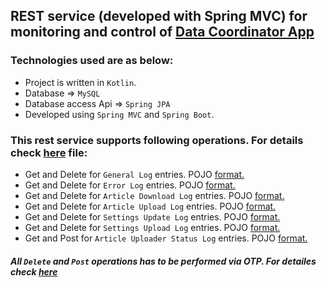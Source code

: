 ## REST service (developed with Spring MVC) for monitoring and control of [Data Coordinator App](https://github.com/dasBikash84/news_server_data_coordinator) 

### Technologies used are as below:
* Project is written in `Kotlin`.
* Database => `MySQL`
* Database access Api => `Spring JPA`
* Developed using `Spring MVC` and `Spring Boot`.

### This rest service supports following operations. For details check [here](https://github.com/dasBikash84/ns_reloaded_data_coordinator_rest_service/blob/master/REST_END_POINT%20details.md) file:

* Get and Delete for `General Log` entries. POJO [format.](https://github.com/dasBikash84/ns_reloaded_data_coordinator_rest_service/blob/master/src/main/kotlin/com/dasbikash/news_server_spring_mvc_rest_datasource/model/database/log_entities/GeneralLog.kt)
* Get and Delete for `Error Log` entries. POJO [format.](https://github.com/dasBikash84/ns_reloaded_data_coordinator_rest_service/blob/master/src/main/kotlin/com/dasbikash/news_server_spring_mvc_rest_datasource/model/database/log_entities/ErrorLog.kt)
* Get and Delete for `Article Download Log` entries. POJO [format.](https://github.com/dasBikash84/ns_reloaded_data_coordinator_rest_service/blob/master/src/main/kotlin/com/dasbikash/news_server_spring_mvc_rest_datasource/model/database/log_entities/ArticleDownloadLog.kt)
* Get and Delete for `Article Upload Log` entries. POJO [format.](https://github.com/dasBikash84/ns_reloaded_data_coordinator_rest_service/blob/master/src/main/kotlin/com/dasbikash/news_server_spring_mvc_rest_datasource/model/database/log_entities/ArticleUploadLog.kt)
* Get and Delete for `Settings Update Log` entries. POJO [format.](https://github.com/dasBikash84/ns_reloaded_data_coordinator_rest_service/blob/master/src/main/kotlin/com/dasbikash/news_server_spring_mvc_rest_datasource/model/database/log_entities/SettingsUpdateLog.kt)
* Get and Delete for `Settings Upload Log` entries. POJO [format.](https://github.com/dasBikash84/ns_reloaded_data_coordinator_rest_service/blob/master/src/main/kotlin/com/dasbikash/news_server_spring_mvc_rest_datasource/model/database/log_entities/SettingsUploadLog.kt)
* Get and Post for `Article Uploader Status Log` entries. POJO [format.](https://github.com/dasBikash84/ns_reloaded_data_coordinator_rest_service/blob/master/src/main/kotlin/com/dasbikash/news_server_spring_mvc_rest_datasource/model/database/log_entities/ArticleUploaderStatusChangeLog.kt)

##### All `Delete` and `Post` operations has to be performed via *OTP*. For detailes check [here](https://github.com/dasBikash84/ns_reloaded_data_coordinator_rest_service/blob/master/REST_END_POINT%20details.md)
